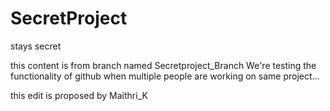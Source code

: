 # SecretProject
stays secret


this content is from branch named Secretproject_Branch
We're testing the functionality of github when multiple people are working on same project... 


this edit is proposed by Maithri_K
